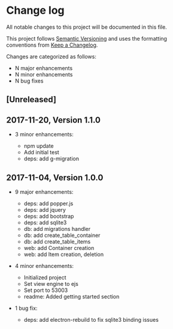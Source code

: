 # Change log

All notable changes to this project will be documented in this file.

This project follows [Semantic Versioning](http://semver.org/) and uses the formatting conventions from [Keep a Changelog](http://keepachangelog.com).

Changes are categorized as follows:

* N major enhancements
* N minor enhancements
* N bug fixes

## [Unreleased]

## 2017-11-20, Version 1.1.0

* 3 minor enhancements:

  * npm update
  * Add initial test
  * deps: add g-migration

## 2017-11-04, Version 1.0.0

* 9 major enhancements:

  * deps: add popper.js
  * deps: add jquery
  * deps: add bootstrap
  * deps: add sqlite3
  * db: add migrations handler
  * db: add create_table_container
  * db: add create_table_items
  * web: add Container creation
  * web: add Item creation, deletion

* 4 minor enhancements:

  * Initialized project
  * Set view engine to ejs
  * Set port to 53003
  * readme: Added getting started section

* 1 bug fix:

  * deps: add electron-rebuild to fix sqlite3 binding issues
